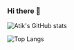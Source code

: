 ### Hi there 👋

![Atik's GitHub stats](https://github-readme-stats.vercel.app/api?username=rahman-atik&show_icons=true&theme=dracula) 

![Top Langs](https://github-readme-stats.vercel.app/api/top-langs/?username=rahman-atik&layout=compact&theme=dracula)

